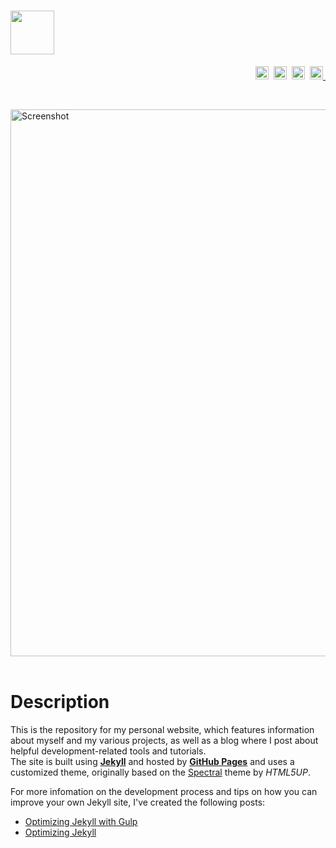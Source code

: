 # <img src="https://user-images.githubusercontent.com/16360374/41052561-f42141ce-696d-11e8-8b47-fc92c2f3f444.png" height="70"/>  

<p align="Right">
  <a href="https://brettstevenson.io">
    <img src="http://img.shields.io/badge/Status-Active-green.svg" height="21" title="Status"></a>&nbsp;
  <a href="https://travis-ci.org/tterb/tterb.github.io">
    <img src="https://travis-ci.org/tterb/tterb.github.io.svg?branch=source" height="21" title="Travis CI"/></a>&nbsp;
  <a href="https://developers.google.com/speed/pagespeed/insights/?url=http%3A%2F%2Fbrettstevenson.io%2F&tab=desktop">
    <img src="https://pagespeed-badges.herokuapp.com/?url=tterb.github.io&strat=desktop" height="21" title="PageSpeed"></a>&nbsp;
  <a href="https://jekyllrb.com/">
    <img src="https://img.shields.io/badge/powered_by-Jekyll-red.svg" height="21" title="Jekyll">&nbsp;
  </a>
</p><br>  

[<img src="https://user-images.githubusercontent.com/16360374/36933483-4c069d42-1e8e-11e8-8294-aa6afa33649c.png" width="875" title="Screenshot"/>](https://brettstevenson.io)  
<br>

# Description  
This is the repository for my personal website, which features information about myself and my various projects, as well as a blog where I post about helpful development-related tools and tutorials.  
The site is built using [**Jekyll**](https://jekyllrb.com/) and hosted by [**GitHub Pages**](https://pages.github.com/) and uses a customized theme, originally based on the [Spectral](https://html5up.net/spectral) theme by *HTML5UP*.  

For more infomation on the development process and tips on how you can improve your own Jekyll site, I've created the following posts:  
  * [Optimizing Jekyll with Gulp](https://brettstevenson.io/blog/optimizing-jekyll-with-gulp-revisited.html) 
  * [Optimizing Jekyll](https://brettstevenson.io/blog/optimizing-jekyll.html)

<br>  
